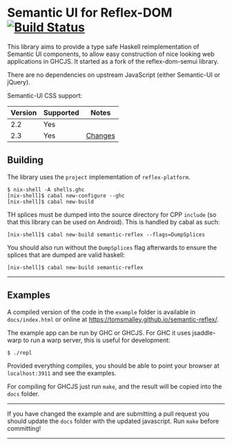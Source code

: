 # Semantic UI for Reflex-DOM [![Build Status](https://travis-ci.com/tomsmalley/semantic-reflex.svg?branch=master)](https://travis-ci.com/tomsmalley/semantic-reflex)

This library aims to provide a type safe Haskell reimplementation of Semantic UI components, to allow easy construction of nice looking web applications in GHCJS. It started as a fork of the reflex-dom-semui library.

There are no dependencies on upstream JavaScript (either Semantic-UI or jQuery).

Semantic-UI CSS support:

 | Version | Supported | Notes                                   |
 | ------- | --------- | --------------------------------------- |
 | 2.2     | Yes       |                                         |
 | 2.3     | Yes       | [Changes](https://semantic-ui.com/introduction/new.html#/twothree) |

## Building

The library uses the `project` implementation of `reflex-platform`.

    $ nix-shell -A shells.ghc
    [nix-shell]$ cabal new-configure --ghc
    [nix-shell]$ cabal new-build

TH splices must be dumped into the source directory for CPP `include` (so
that this library can be used on Android). This is handled by cabal as such:

    [nix-shell]$ cabal new-build semantic-reflex --flags=DumpSplices

You should also run without the `DumpSplices` flag afterwards to ensure the
splices that are dumped are valid haskell:

    [nix-shell]$ cabal new-build semantic-reflex

---

## Examples

A compiled version of the code in the `example` folder is available in `docs/index.html` or online at https://tomsmalley.github.io/semantic-reflex/.

The example app can be run by GHC or GHCJS. For GHC it uses jsaddle-warp to run
a warp server, this is useful for development:

    $ ./repl

Provided everything compiles, you should be able to point your browser at `localhost:3911` and see the examples.

For compiling for GHCJS just run `make`, and the result will be copied into the
`docs` folder.

---

If you have changed the example and are submitting a pull request you should
update the `docs` folder with the updated javascript. Run `make` before
committing!

---
